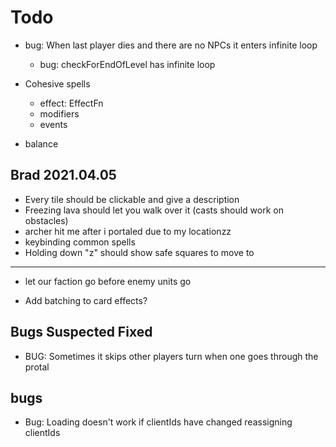 # Todo

- bug: When last player dies and there are no NPCs it enters infinite loop

  - bug: checkForEndOfLevel has infinite loop

- Cohesive spells
  - effect: EffectFn
  - modifiers
  - events
- balance

## Brad 2021.04.05

- Every tile should be clickable and give a description
- Freezing lava should let you walk over it (casts should work on obstacles)
- archer hit me after i portaled due to my locationzz
- keybinding common spells
- Holding down "z" should show safe squares to move to

---

- let our faction go before enemy units go

- Add batching to card effects?

## Bugs Suspected Fixed

- BUG: Sometimes it skips other players turn when one goes through the protal

## bugs

- Bug: Loading doesn't work if clientIds have changed reassigning clientIds

